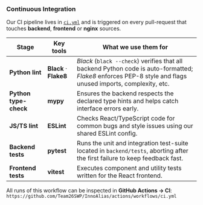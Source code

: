 ### Continuous Integration

Our CI pipeline lives in [`ci.yml`](.github/workflows/ci.yml) and is triggered on every pull-request that touches **backend**, **frontend** or **nginx** sources.

| Stage | Key tools | What we use them for |
|-------|-----------|----------------------|
| **Python lint** | **Black** · **Flake8** | *Black* (`black --check`) verifies that all backend Python code is auto-formatted; *Flake8* enforces PEP-8 style and flags unused imports, complexity, etc. |
| **Python type-check** | **mypy** | Ensures the backend respects the declared type hints and helps catch interface errors early. |
| **JS/TS lint** | **ESLint** | Checks React/TypeScript code for common bugs and style issues using our shared ESLint config. |
| **Backend tests** | **pytest** | Runs the unit and integration test-suite located in `backend/tests`, aborting after the first failure to keep feedback fast. |
| **Frontend tests** | **vitest** | Executes component and utility tests written for the React frontend. |

All runs of this workflow can be inspected in **GitHub Actions → CI**:  
`https://github.com/Team26SWP/InnoAlias/actions/workflows/ci.yml`
